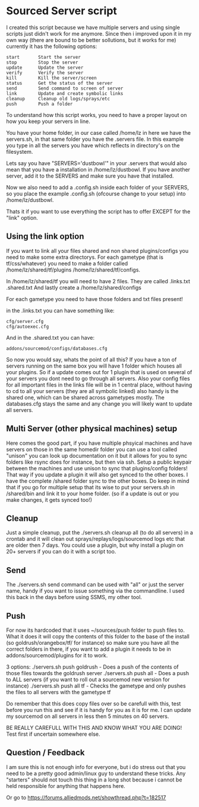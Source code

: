 Sourced Server script
=====================

I created this script because we have multiple servers and using single scripts just didn't work for me anymore. Since then i improved upon it in my own way (there are bound to be better sollutions, but it works for me) currently it has the following options:

	start		Start the server
	stop		Stop the server
	update		Update the server
	verify		Verify the server
	kill		Kill the server/screen
	status		Get the status of the server
	send		Send command to screen of server
	link		Update and create symbolic links
	cleanup		Cleanup old logs/sprays/etc 
	push		Push a folder

To understand how this script works, you need to have a proper layout on how you keep your servers in line.

You have your home folder, in our case called /home/lz in here we have the servers.sh, in that same folder you have the .servers file. In this example you type in all the servers you have which reflects in directory's on the filesystem.

Lets say you have "SERVERS='dustbowl'" in your .servers that would also mean that you have a installation in /home/lz/dustbowl. If you have another server, add it to the SERVERS and make sure you have that installed.

Now we also need to add a .config.sh inside each folder of your SERVERS, so you place the example .config.sh (ofcourse change to your setup) into /home/lz/dustbowl.

Thats it if you want to use everything the script has to offer EXCEPT for the "link" option.

Using the link option
---------------------

If you want to link all your files shared and non shared plugins/configs you need to make some extra directorys. For each gametype (that is tf/css/whatever) you need to make a folder called /home/lz/shared/tf/plugins /home/lz/shared/tf/configs.

In /home/lz/shared/tf you will need to have 2 files. They are called <gametype>.links.txt <gametype>.shared.txt
And lastly create a /home/lz/shared/configs

For each gametype you need to have those folders and txt files present!

in the <gametype>.links.txt you can have something like:

	cfg/server.cfg
	cfg/autoexec.cfg

And in the <gametype>.shared.txt you can have:

	addons/sourcemod/configs/databases.cfg

So now you would say, whats the point of all this? If you have a ton of servers running on the same box you will have 1 folder which houses all your plugins. So if a update comes out for 1 plugin that is used on several of your servers you dont need to go through all servers. Also your config files for all important files in the links file will be in 1 central place, without having to cd to all your servers (they are all symbolic linked) also handy is the shared one, which can be shared across gametypes mostly. The databases.cfg stays the same and any change you will likely want to update all servers.

Multi Server (other physical machines) setup
--------------------------------------------

Here comes the good part, if you have multiple phsyical machines and have servers on those in the same homedir folder you can use a tool called "unison" you can look up documentation on it but it allows for you to sync folders like rsync does for instance, but then via ssh. Setup a public keypair between the machines and use unison to sync that plugins/config folders! That way if you update a plugin it will also get synced to the other boxes. I have the complete /shared folder sync to the other boxes. Do keep in mind that if you go for multiple setup that its wise to put your servers.sh in /shared/bin and link it to your home folder. (so if a update is out or you make changes, it gets synced too!)

Cleanup
-------

Just a simple cleanup, put the ./servers.sh cleanup all (to do all servers) in a crontab and it will clean out sprays/replays/logs/sourcemod logs etc that are older then 7 days. You could use a plugin, but why install a plugin on 20+ servers if you can do it with a script too.

Send
----

The ./servers.sh send command can be used with "all" or just the server name, handy if you want to issue something via the commandline. I used this back in the days before using SSMS, my other tool.

Push
----

For now its hardcoded that it uses ~/sources/push folder to push files to. What it does it will copy the contents of this folder to the base of the install (so goldrush/orangebox/tf/ for instance) so make sure you have all the correct folders in there, if you want to add a plugin it needs to be in addons/sourcemod/plugins for it to work.

3 options:
	./servers.sh push goldrush - Does a push of the contents of those files towards the goldrush server
	./servers.sh push all - Does a push to ALL servers (if you want to roll out a sourcemod new version for instance)
	./servers.sh push all tf - Checks the gametype and only pushes the files to all servers with the gametype tf

Do remember that this does copy files over so be carefull with this, test before you run this and see if it is handy for you as it is for me. I can update my sourcemod on all servers in less then 5 minutes on 40 servers.

BE REALLY CAREFULL WITH THIS AND KNOW WHAT YOU ARE DOING! Test first if uncertain somewhere else.

Question / Feedback
-------------------

I am sure this is not enough info for everyone, but i do stress out that you need to be a pretty good admin/linux guy to understand these tricks. Any "starters" should not touch this thing in a long shot because i cannot be held responsible for anything that happens here.

Or go to https://forums.alliedmods.net/showthread.php?t=182517

